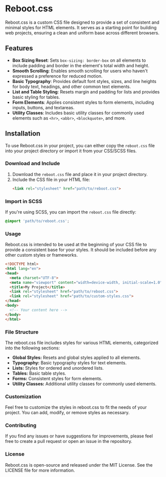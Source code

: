 # Reboot.css

Reboot.css is a custom CSS file designed to provide a set of consistent and minimal styles for HTML elements. It serves as a starting point for building web projects, ensuring a clean and uniform base across different browsers.

## Features

- **Box Sizing Reset**: Sets `box-sizing: border-box` on all elements to include padding and border in the element's total width and height.
- **Smooth Scrolling**: Enables smooth scrolling for users who haven't expressed a preference for reduced motion.
- **Basic Typography**: Provides default font styles, sizes, and line heights for body text, headings, and other common text elements.
- **List and Table Styling**: Resets margin and padding for lists and provides basic styling for tables.
- **Form Elements**: Applies consistent styles to form elements, including inputs, buttons, and textareas.
- **Utility Classes**: Includes basic utility classes for commonly used elements such as `<hr>`, `<abbr>`, `<blockquote>`, and more.

## Installation

To use Reboot.css in your project, you can either copy the `reboot.css` file into your project directory or import it from your CSS/SCSS files.

### Download and Include

1. Download the `reboot.css` file and place it in your project directory.
2. Include the CSS file in your HTML file:
    ```html
    <link rel="stylesheet" href="path/to/reboot.css">
    ```

### Import in SCSS

If you're using SCSS, you can import the `reboot.css` file directly:
```scss
@import 'path/to/reboot.css';
````

### Usage
Reboot.css is intended to be used at the beginning of your CSS file to provide a consistent base for your styles. It should be included before any other custom styles or frameworks.

```html
<!DOCTYPE html>
<html lang="en">
<head>
  <meta charset="UTF-8">
  <meta name="viewport" content="width=device-width, initial-scale=1.0">
  <title>My Project</title>
  <link rel="stylesheet" href="path/to/reboot.css">
  <link rel="stylesheet" href="path/to/custom-styles.css">
</head>
<body>
  <!-- Your content here -->
</body>
</html>
```

### File Structure
The reboot.css file includes styles for various HTML elements, categorized into the following sections:

 - **Global Styles:** Resets and global styles applied to all elements.
 - **Typography:** Basic typography styles for text elements.
 - **Lists:** Styles for ordered and unordered lists.
 - **Tables:** Basic table styles.
 - **Forms:** Consistent styles for form elements.
 - **Utility Classes:** Additional utility classes for commonly used elements.

### Customization
Feel free to customize the styles in reboot.css to fit the needs of your project. You can add, modify, or remove styles as necessary.

### Contributing
If you find any issues or have suggestions for improvements, please feel free to create a pull request or open an issue in the repository.

### License
Reboot.css is open-source and released under the MIT License. See the LICENSE file for more information.